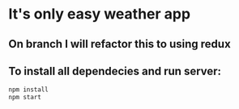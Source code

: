 # It's only easy weather app

## On branch I will refactor this to using redux

## To install all dependecies and run server:

```sh
npm install
npm start
```
